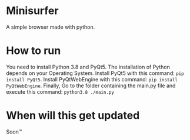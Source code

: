 # Minisurfer
A simple browser made with python.
# How to run
You need to install Python 3.8 and PyQt5.
The installation of Python depends on your Operating System.
Install PyQt5 with this command:
```pip install PyQt5```.
Install PyQtWebEngine with this command:
```pip install PyQtWebEngine```.
Finally, Go to the folder containing the main.py file and execute this command:
```python3.8 ./main.py```
# When will this get updated
Soon™
